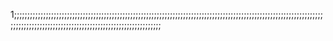 1;;;;;;;;;;;;;;;;;;;;;;;;;;;;;;;;;;;;;;;;;;;;;;;;;;;;;;;;;;;;;;;;;;;;;;;;;;;;;;;;;;;;;;;;;;;;;;;;;;;;;;;;;;;;;;;;;;;;;;;;;;;;;;;;;;;;;;;;;;;;;;;;;;;;;;;;;;;;;;;;;;;;;;;;;;;;;;
